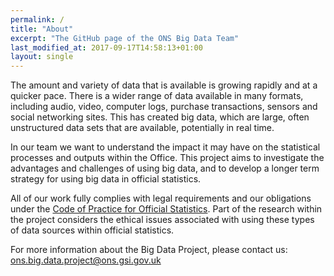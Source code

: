 ```yaml
---
permalink: /
title: "About"
excerpt: "The GitHub page of the ONS Big Data Team"
last_modified_at: 2017-09-17T14:58:13+01:00
layout: single
---
```


The amount and variety of data that is available is growing rapidly and at a quicker pace. There is a wider range of data available in many formats, including audio, video, computer logs, purchase transactions, sensors and social networking sites. This has created big data, which are large, often unstructured data sets that are available, potentially in real time.

In our team we want to understand the impact it may have on the statistical processes and outputs within the Office. This project aims to investigate the advantages and challenges of using big data, and to develop a longer term strategy for using big data in official statistics.

All of our work fully complies with legal requirements and our obligations under the [Code of Practice for Official Statistics](https://www.statisticsauthority.gov.uk/osr/code-of-practice/). Part of the research within the project considers the ethical issues associated with using these types of data sources within official statistics.

For more information about the Big Data Project, please contact us: [ons.big.data.project@ons.gsi.gov.uk](mailto:ons.big.data.project@ons.gsi.gov.uk)
